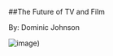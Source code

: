 ##The Future of TV and Film

By: Dominic Johnson

![image](https://user-images.githubusercontent.com/60159702/206802112-7d6a667d-98ca-4a71-a99f-0915e3c31531.png))

